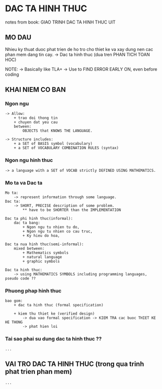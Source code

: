 # DAC TA HINH THUC 
notes from book: GIAO TRINH DAC TA HINH THUC UIT 

## MO DAU 
Nhieu ky thuat duoc phat trien 
de ho tro cho thiet ke va xay dung nen cac phan mem dang tin cay. 
    -> Dac ta hinh thuc (dua tren PHAN TICH TOAN HOC)

NOTE: 
    -> Basically like TLA+ 
    -> Use to FIND ERROR EARLY ON, even before coding 


## KHAI NIEM CO BAN 

### Ngon ngu 
    -> Allow:
        + trao doi thong tin 
        + chuyen dat yeu cau 
        between:
            OBJECTS that KNOWS THE LANGUAGE. 

    -> Structure includes: 
        + a SET of BASIS symbol (vocabulary)
        + a SET of VOCABULARY COMBINATION RULES (syntax)

### Ngon ngu hinh thuc 
    -> a language with a SET of VOCAB strictly DEFINED USING MATHEMATICS. 
    
### Mo ta va Dac ta 
    Mo ta:
        -> represent information through some language. 
    Dac ta:
        -> SHORT, PRECISE description of some problem. 
            ** have to be SHORTER than the IMPLEMENTATION 

    Dac ta phi hinh thuc(informal): 
        dac ta bang:
            + Ngon ngu tu nhien tu do, 
            + Ngon ngu tu nhien co cau truc, 
            + Ky hieu do hoa, 

    Dac ta nua hinh thuc(semi-informal): 
        mixed between: 
            + Mathematics symbols
            + natural language
            + graphic symbols

    Dac ta hinh thuc: 
        -> using MATHEMATICS SYMBOLS including programming languages, pseudo code ?? 
            

### Phuong phap hinh thuc 
    bao gom: 
        + dac ta hinh thuc (formal specification)
            
        + kiem thu thiet ke (verified design)
            -> dua vao formal specification -> KIEM TRA cac buoc THIET KE HE THONG  
            -> phat hien loi
    
### Tai sao phai su dung dac ta hinh thuc ??
    ... 


## VAI TRO DAC TA HINH THUC (trong qua trinh phat trien phan mem)
    ... 
